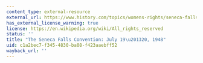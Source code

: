 ```yaml
---
content_type: external-resource
external_url: https://www.history.com/topics/womens-rights/seneca-falls-convention
has_external_license_warning: true
license: https://en.wikipedia.org/wiki/All_rights_reserved
status: ''
title: "The Seneca Falls Convention: July 19\u201320, 1948"
uid: c1a2bec7-f345-4830-ba08-f423aaebff52
wayback_url: ''
---
```

